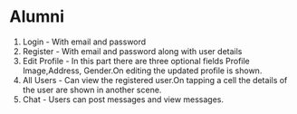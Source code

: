 # Alumni

1. Login - With email and password
2. Register - With email and password along with user details
3. Edit Profile - In this part there are three optional fields Profile Image,Address, Gender.On editing
  the updated profile is shown.
4. All Users - Can view the registered user.On tapping a cell the details of the user are shown in another
   scene.
5. Chat - Users can post messages and view messages.
